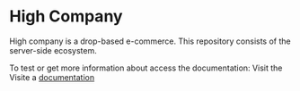 # High Company

High company is a drop-based e-commerce. This repository consists of the server-side ecosystem.

To test or get more information about access the documentation:
Visit the Visite a [documentation](http://15.228.188.63:3333/docs/)

